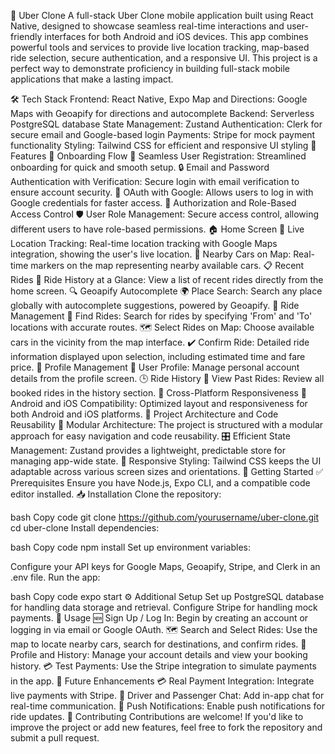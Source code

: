 🚖 Uber Clone
A full-stack Uber Clone mobile application built using React Native, designed to showcase seamless real-time interactions and user-friendly interfaces for both Android and iOS devices. This app combines powerful tools and services to provide live location tracking, map-based ride selection, secure authentication, and a responsive UI. This project is a perfect way to demonstrate proficiency in building full-stack mobile applications that make a lasting impact.

🛠️ Tech Stack
Frontend: React Native, Expo
Map and Directions: Google Maps with Geoapify for directions and autocomplete
Backend: Serverless PostgreSQL database
State Management: Zustand
Authentication: Clerk for secure email and Google-based login
Payments: Stripe for mock payment functionality
Styling: Tailwind CSS for efficient and responsive UI styling
🚀 Features
📝 Onboarding Flow
👤 Seamless User Registration: Streamlined onboarding for quick and smooth setup.
🔒 Email and Password Authentication with Verification: Secure login with email verification to ensure account security.
🔑 OAuth with Google: Allows users to log in with Google credentials for faster access.
🔐 Authorization and Role-Based Access Control
🛡️ User Role Management: Secure access control, allowing different users to have role-based permissions.
🏠 Home Screen
📍 Live Location Tracking: Real-time location tracking with Google Maps integration, showing the user's live location.
🚗 Nearby Cars on Map: Real-time markers on the map representing nearby available cars.
📋 Recent Rides
📅 Ride History at a Glance: View a list of recent rides directly from the home screen.
🔍 Geoapify Autocomplete
🌍 Place Search: Search any place globally with autocomplete suggestions, powered by Geoapify.
🚕 Ride Management
📌 Find Rides: Search for rides by specifying 'From' and 'To' locations with accurate routes.
🗺️ Select Rides on Map: Choose available cars in the vicinity from the map interface.
✔️ Confirm Ride: Detailed ride information displayed upon selection, including estimated time and fare price.
👤 Profile Management
🧑 User Profile: Manage personal account details from the profile screen.
🕒 Ride History
📜 View Past Rides: Review all booked rides in the history section.
📱 Cross-Platform Responsiveness
📲 Android and iOS Compatibility: Optimized layout and responsiveness for both Android and iOS platforms.
🧩 Project Architecture and Code Reusability
📂 Modular Architecture: The project is structured with a modular approach for easy navigation and code reusability.
🎛️ Efficient State Management: Zustand provides a lightweight, predictable store for managing app-wide state.
💅 Responsive Styling: Tailwind CSS keeps the UI adaptable across various screen sizes and orientations.
🏁 Getting Started
✅ Prerequisites
Ensure you have Node.js, Expo CLI, and a compatible code editor installed.
📥 Installation
Clone the repository:

bash
Copy code
git clone https://github.com/yourusername/uber-clone.git
cd uber-clone
Install dependencies:

bash
Copy code
npm install
Set up environment variables:

Configure your API keys for Google Maps, Geoapify, Stripe, and Clerk in an .env file.
Run the app:

bash
Copy code
expo start
⚙️ Additional Setup
Set up PostgreSQL database for handling data storage and retrieval.
Configure Stripe for handling mock payments.
📖 Usage
🆕 Sign Up / Log In: Begin by creating an account or logging in via email or Google OAuth.
🗺️ Search and Select Rides: Use the map to locate nearby cars, search for destinations, and confirm rides.
👤 Profile and History: Manage your account details and view your booking history.
💳 Test Payments: Use the Stripe integration to simulate payments in the app.
🔮 Future Enhancements
💳 Real Payment Integration: Integrate live payments with Stripe.
💬 Driver and Passenger Chat: Add in-app chat for real-time communication.
🔔 Push Notifications: Enable push notifications for ride updates.
🤝 Contributing
Contributions are welcome! If you'd like to improve the project or add new features, feel free to fork the repository and submit a pull request.

